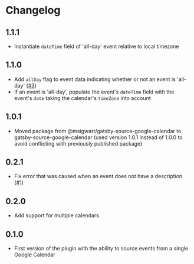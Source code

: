 # Changelog
## 1.1.1
* Instantiate `dateTime` field of 'all-day' event relative to local timezone

## 1.1.0
* Add `allDay` flag to event data indicating whether or not an event is 'all-day' ([#3](https://github.com/msigwart/gatsby-source-google-calendar/issues/2))
* If an event is 'all-day', populate the event's `dateTime` field with the event's 
`date` taking the calendar's `timeZone` into account

## 1.0.1
* Moved package from @msigwart/gatsby-source-google-calendar to gatsby-source-google-calendar (used version 1.0.1 instead of 1.0.0 to avoid conflicting with previously published package)

## 0.2.1
* Fix error that was caused when an event does not have a description ([#1](https://github.com/msigwart/gatsby-source-google-calendar/issues/1))

## 0.2.0
* Add support for multiple calendars 

## 0.1.0
* First version of the plugin with the ability to source events from a single Google Calendar
